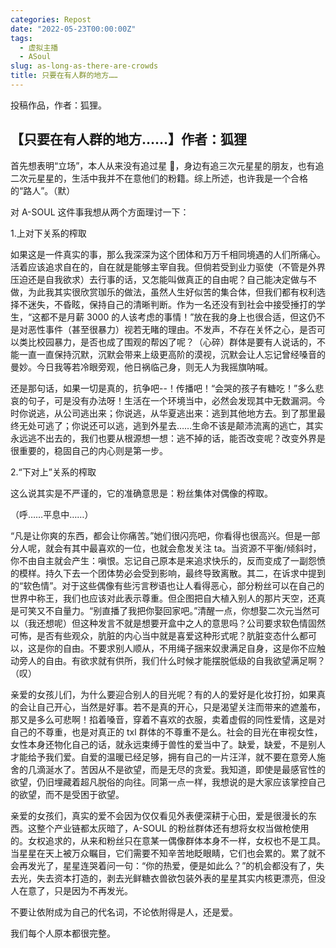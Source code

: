 ```yaml
---
categories: Repost
date: "2022-05-23T00:00:00Z"
tags:
  - 虚拟主播
  - ASoul
slug: as-long-as-there-are-crowds
title: 只要在有人群的地方……
---
```


投稿作品，作者：狐狸。

## 【只要在有人群的地方……】作者：狐狸

首先想表明“立场”，本人从来没有追过星 🥺，身边有追三次元星星的朋友，也有追二次元星星的，生活中我并不在意他们的粉籍。综上所述，也许我是一个合格的“路人”。（默）

对 A-SOUL 这件事我想从两个方面理讨一下：

1.上对下关系的榨取

如果这是一件真实的事，那么我深深为这个团体和万万千相同境遇的人们所痛心。活着应该追求自在的，自在就是能够主宰自我。但倘若受到业力驱使（不管是外界压迫还是自我欲求）去行事的话，又怎能叫做真正的自由呢？自己能决定做与不做，为此我其实很欣赏珈乐的做法，虽然人生好似苦的集合体，但我们都有权利选择不迷失，不昏眩，保持自己的清晰判断。作为一名还没有到社会中接受捶打的学生，“这都不是月薪 3000 的人该考虑的事情！”放在我的身上也很合适，但这仍不是对恶性事件（甚至很暴力）视若无睹的理由。不发声，不存在关怀之心，是否可以类比校园暴力，是否也成了围观的帮凶了呢？（心碎）群体是要有人说话的，不能一直一直保持沉默，沉默会带来上级更高阶的漠视，沉默会让人忘记曾经嗓音的曼妙。今日我等若冷眼旁观，他日祸临己身，则无人为我摇旗呐喊。

还是那句话，如果一切是真的，抗争吧--！传播吧！“会哭的孩子有糖吃！”多么悲哀的句子，可是没有办法呀！生活在一个环境当中，必然会发现其中无数漏洞。今时你说逃，从公司逃出来；你说逃，从华夏逃出来：逃到其他地方去。到了那里最终无处可逃了；你说还可以逃，逃到外星去……生命不该是颠沛流离的逃亡，其实永远逃不出去的，我们也要从根源想一想：逃不掉的话，能否改变呢？改变外界是很重要的，稳固自己的内心则是第一步。

2.“下对上”关系的榨取

这么说其实是不严谨的，它的准确意思是：粉丝集体对偶像的榨取。

（呼……平息中……）

“凡是让你爽的东西，都会让你痛苦。”她们很闪亮吧，你看得也很高兴。但是一部分人呢，就会有其中最喜欢的一位，也就会愈发关注 ta。当资源不平衡/倾斜时，你不由自主就会产生：嗔恨。忘记自己原本是来追求快乐的，反而变成了一副怨愤的模样。持久下去一个团体势必会受到影响，最终导致离散。其二，在诉求中提到的“软色情”。对于这些偶像有些污言秽语也让人看得恶心，部分粉丝可以在自己的世界中称王，我们也应该对此表示尊重。但企图把自大植入别人的那片天空，还真是可笑又不自量力。“别直播了我把你娶回家吧。”清醒一点，你想娶二次元当然可以（我还想呢）但这种发言不就是想要开盒中之人的意思吗？公司要求软色情固然可怖，是否有些观众，肮脏的内心当中就是喜爱这种形式呢？肮脏变态什么都可以，这是你的自由。不要求别人顺从，不用绳子捆来奴隶满足自身，这是你不应触动旁人的自由。有欲求就有供所，我们什么时候才能摆脱低级的自我欲望满足啊？（叹）

亲爱的女孩儿们，为什么要迎合别人的目光呢？有的人的爱好是化妆打扮，如果真的会让自己开心，当然是好事。若不是真的开心，只是渴望关注而带来的遮羞布，那又是多么可悲啊！掐着嗓音，穿着不喜欢的衣服，卖着虚假的同性爱情，这是对自己的不尊重，也是对真正的 txl 群体的不尊重不是么。社会的目光在审视女性，女性本身还物化自己的话，就永远束缚于兽性的爱当中了。缺爱，缺爱，不是别人才能给予我们爱。自爱的温暖已经足够，拥有自己的一片汪洋，就不要在意旁人施舍的几滴涎水了。苦因从不是欲望，而是无尽的贪爱。我知道，即使是最感官性的欲望，仍旧埋藏着超凡脱俗的向往。同第一点一样，我想说的是大家应该掌控自己的欲望，而不是受困于欲望。

亲爱的女孩们，真实的爱不会因为仅仅看见外表便深耕于心田，爱是很漫长的东西。这整个产业链都太灰暗了，A-SOUL 的粉丝群体还有想将女权当做枪使用的。女权追求的，从来和粉丝只在意某一偶像群体本身不一样，女权也不是工具。当星星在天上被万众瞩目，它们需要不知辛苦地眨眼睛，它们也会累的。累了就不会再发光了，星星连哭着问一句：“你的热爱，便是如此么？”的机会都没有了，失去光，失去资本打造的，剥去光鲜糖衣兽欲包装外表的星星其实内核更漂亮，但没人在意了，只是因为不再发光。

不要让依附成为自己的代名词，不论依附得是人，还是爱。

我们每个人原本都很完整。
